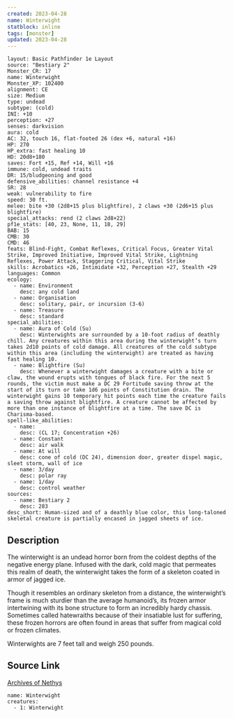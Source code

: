 ```yaml
---
created: 2023-04-28
name: Winterwight
statblock: inline
tags: [monster]
updated: 2023-04-28
---
```

```statblock
layout: Basic Pathfinder 1e Layout
source: "Bestiary 2"
Monster_CR: 17
name: Winterwight
Monster_XP: 102400
alignment: CE
size: Medium
type: undead
subtype: (cold)
INI: +10
perception: +27
senses: darkvision
aura: cold
AC: 32, touch 16, flat-footed 26 (dex +6, natural +16)
HP: 270
HP_extra: fast healing 10
HD: 20d8+180
saves: Fort +15, Ref +14, Will +16
immune: cold, undead traits
DR: 15/bludgeoning and good
defensive_abilities: channel resistance +4
SR: 28
weak: vulnerability to fire
speed: 30 ft.
melee: bite +30 (2d8+15 plus blightfire), 2 claws +30 (2d6+15 plus blightfire)
special_attacks: rend (2 claws 2d8+22)
pf1e_stats: [40, 23, None, 11, 18, 29]
BAB: 15
CMB: 30
CMD: 46
feats: Blind-Fight, Combat Reflexes, Critical Focus, Greater Vital Strike, Improved Initiative, Improved Vital Strike, Lightning Reflexes, Power Attack, Staggering Critical, Vital Strike
skills: Acrobatics +26, Intimidate +32, Perception +27, Stealth +29
languages: Common
ecology:
  - name: Environment
    desc: any cold land
  - name: Organisation
    desc: solitary, pair, or incursion (3-6)
  - name: Treasure
    desc: standard
special_abilities:
  - name: Aura of Cold (Su)
    desc: Winterwights are surrounded by a 10-foot radius of deathly chill. Any creatures within this area during the winterwight’s turn takes 2d10 points of cold damage. All creatures of the cold subtype within this area (including the winterwight) are treated as having fast healing 10.
  - name: Blightfire (Su)
    desc: Whenever a winterwight damages a creature with a bite or claw, the wound erupts with tongues of black fire. For the next 5 rounds, the victim must make a DC 29 Fortitude saving throw at the start of its turn or take 1d6 points of Constitution drain. The winterwight gains 10 temporary hit points each time the creature fails a saving throw against blightfire. A creature cannot be affected by more than one instance of blightfire at a time. The save DC is Charisma-based.
spell-like_abilities:
  - name:
    desc: (CL 17; Concentration +26)
  - name: Constant
    desc: air walk
  - name: At will
    desc: cone of cold (DC 24), dimension door, greater dispel magic, sleet storm, wall of ice
  - name: 3/day
    desc: polar ray
  - name: 1/day
    desc: control weather
sources:
  - name: Bestiary 2
    desc: 283
desc_short: Human-sized and of a deathly blue color, this long-taloned skeletal creature is partially encased in jagged sheets of ice.
```
## Description
The winterwight is an undead horror born from the coldest depths of the negative energy plane. Infused with the dark, cold magic that permeates this realm of death, the winterwight takes the form of a skeleton coated in armor of jagged ice.

Though it resembles an ordinary skeleton from a distance, the winterwight’s frame is much sturdier than the average humanoid’s, its frozen armor intertwining with its bone structure to form an incredibly hardy chassis. Sometimes called hatewraiths because of their insatiable lust for suffering, these frozen horrors are often found in areas that suffer from magical cold or frozen climates.

Winterwights are 7 feet tall and weigh 250 pounds.
## Source Link
[Archives of Nethys](https://aonprd.com/MonsterDisplay.aspx?ItemName=Winterwight)
```encounter-table
name: Winterwight
creatures:
  - 1: Winterwight
```
